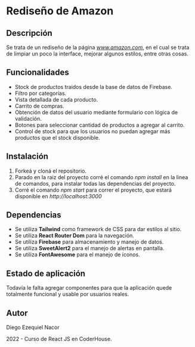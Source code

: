 # Rediseño de Amazon

## Descripción

Se trata de un rediseño de la página *www.amazon.com*, en el cual se trata de limpiar un poco la interface, mejorar algunos estilos, entre otras cosas.

## Funcionalidades

- Stock de productos traidos desde la base de datos de Firebase.
- Filtro por categorías.
- Vista detallada de cada producto.
- Carrito de compras.
- Obtención de datos del usuario mediante formulario con lógica de validación.
- Botones para seleccionar cantidad de productos a agregar al carrito.
- Control de stock para que los usuarios no puedan agregar más productos que el stock disponible.

## Instalación

1. Forkeá y cloná el repositorio.
1. Parado en la raiz del proyecto corré el comando *npm install* en la linea de comandos, para instalar todas las dependencias del proyecto.
1. Corré el comando *npm start* para correr el proyecto, que estará disponible en *http://localhost:3000*

## Dependencias

- Se utiliza **Tailwind** como framework de CSS para dar estilos al sitio.
- Se utiliza **React Router Dom** para la navegación.
- Se utiliza **Firebase** para almacenamiento y manejo de datos.
- Se utiliza **SweetAlert2** para el manejo de alertas en pantalla.
- Se utiliza **FontAwesome** para el manejo de íconos.

## Estado de aplicación

Todavía le falta agregar componentes para que la aplicación quede totalmente funcional y usable por usuarios reales.

## Autor

Diego Ezequiel Nacor

2022 - Curso de React JS en CoderHouse.

